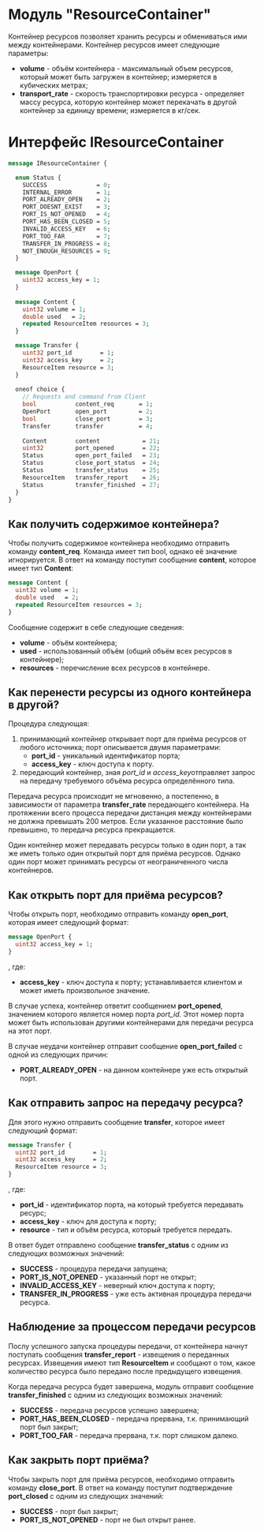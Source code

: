 
# Модуль "ResourceContainer"
Контейнер ресурсов позволяет хранить ресурсы и обмениваться ими между контейнерами. Контейнер ресурсов имеет следующие параметры:
  - **volume** - объём контейнера - максимальный объем ресурсов, который может быть загружен в контейнер; измеряется в кубических метрах;
  - **transport_rate** - скорость транспортировки ресурса - определяет массу ресурса, которую контейнер может перекачать в другой контейнер за единицу времени; измеряется в кг/сек.
 

# Интерфейс IResourceContainer
```protobuf
message IResourceContainer {

  enum Status {
    SUCCESS              = 0;
    INTERNAL_ERROR       = 1;
    PORT_ALREADY_OPEN    = 2;
    PORT_DOESNT_EXIST    = 3;
    PORT_IS_NOT_OPENED   = 4;
    PORT_HAS_BEEN_CLOSED = 5;
    INVALID_ACCESS_KEY   = 6;
    PORT_TOO_FAR         = 7;
    TRANSFER_IN_PROGRESS = 8;
    NOT_ENOUGH_RESOURCES = 9;
  }

  message OpenPort {
    uint32 access_key = 1;
  }
  
  message Content {
    uint32 volume = 1;
    double used   = 2;
    repeated ResourceItem resources = 3;
  }

  message Transfer {
    uint32 port_id        = 1;
    uint32 access_key     = 2;
    ResourceItem resource = 3;
  }
  
  oneof choice {
    // Requests and command from Client
    bool           content_req       = 1;
    OpenPort       open_port         = 2;
    bool           close_port        = 3;
    Transfer       transfer          = 4;
    
    Content        content            = 21;
    uint32         port_opened        = 22;
    Status         open_port_failed   = 23;
    Status         close_port_status  = 24;
    Status         transfer_status    = 25;
    ResourceItem   transfer_report    = 26;
    Status         transfer_finished  = 27;
  }
}
```

## Как получить содержимое контейнера?
Чтобы получить содержимое контейнера необходимо отправить команду **content_req**. Команда имеет тип bool, однако её значение игнорируется. В ответ на команду поступит сообщение **content**, которое имеет тип **Content**:
```protobuf
message Content {
  uint32 volume = 1;
  double used   = 2;
  repeated ResourceItem resources = 3;
}
```
Сообщение содержит в себе следующие сведения:
  - **volume** - объём контейнера;
  - **used** - использованный объём (общий объём всех ресурсов в контейнере);
  - **resources** - перечисление всех ресурсов в контейнере.

## Как перенести ресурсы из одного контейнера в другой?
Процедура следующая:
1. принимающий контейнер открывает порт для приёма ресурсов от любого источника; порт описывается двумя параметрами:
	* **port_id** - уникальный идентификатор порта;
	* **access_key** - ключ доступа к порту.	
2. передающий контейнер, зная *port_id* и *access_key*отправляет запрос на передачу требуемого объёма ресурса определённого типа.

Передача ресурса происходит не мгновенно, а постепенно, в зависимости от параметра **transfer_rate** передающего контейнера. На протяжении всего процесса передачи дистанция между контейнерами не должна превышать 200 метров. Если указанное расстояние было превышено, то передача ресурса прекращается.

Один контейнер может передавать ресурсы только в один порт, а так же иметь только один открытый порт для приёма ресурсов. Однако один порт может принимать ресурсы от неограниченного числа контейнеров.

## Как открыть порт для приёма ресурсов?
Чтобы открыть порт, необходимо отправить команду **open_port**, которая имеет следующий формат:
```protobuf
message OpenPort {
  uint32 access_key = 1;
}
```
, где:
  * **access_key** - ключ доступа к порту; устанавливается клиентом и может иметь произвольное значение.

В случае успеха, контейнер ответит сообщением **port_opened**, значением которого является номер порта *port_id*. Этот номер порта может быть использован другими контейнерами для передачи ресурса на этот порт.

В случае неудачи контейнер отправит сообщение **open_port_failed** с одной из следующих причин:
  * **PORT_ALREADY_OPEN** - на данном контейнере уже есть открытый порт.

## Как отправить запрос на передачу ресурса?
Для этого нужно отправить сообщение **transfer**, которое имеет следующий формат:
```protobuf
message Transfer {
  uint32 port_id        = 1;
  uint32 access_key     = 2;
  ResourceItem resource = 3;
}
```
, где:
  * **port_id** - идентификатор порта, на который требуется передавать ресурс;
  * **access_key** - ключ для доступа к порту;
  * **resource** - тип и объём ресурса, который требуется передать.

В ответ будет отправлено сообщение **transfer_status** с одним из следующих возможных значений:
  * **SUCCESS** - процедура передачи запущена;
  * **PORT_IS_NOT_OPENED** - указанный порт не открыт;
  * **INVALID_ACCESS_KEY** - неверный ключ доступа к порту;
  * **TRANSFER_IN_PROGRESS** - уже есть активная процедура передачи ресурса.

## Наблюдение за процессом передачи ресурсов
Послу успешного запуска процедуры передачи, от контейнера начнут поступать сообщения **transfer_report** - извещения о переданных ресурсах. Извещения имеют тип **ResourceItem** и сообщают о том, какое количество ресурса было передано после предыдущего извещения.


Когда передача ресурса будет завершена, модуль отправит сообщение **transfer_finished** с одним из следующих возможных значений:
  * **SUCCESS** - передача ресурсов успешно завершена;
  * **PORT_HAS_BEEN_CLOSED** - передача прервана, т.к. принимающий порт был закрыт;
  * **PORT_TOO_FAR** - передача прервана, т.к. порт слишком далеко.

## Как закрыть порт приёма?
Чтобы закрыть порт для приёма ресурсов, необходимо отправить команду **close_port**. В ответ на команду поступит подтверждение **port_closed** с одним из следующих значений:
  * **SUCCESS** - порт был закрыт;
  * **PORT_IS_NOT_OPENED** - порт не был открыт ранее.
